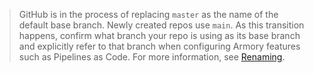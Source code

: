 > GitHub is in the process of replacing `master` as the name of the default base branch. Newly created repos use `main`. As this transition happens, confirm what branch your repo is using as its base branch and explicitly refer to that branch when configuring Armory features such as Pipelines as Code.
> For more information, see [Renaming](https://github.com/github/renaming).
